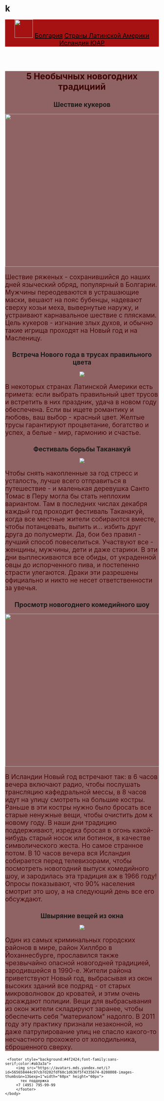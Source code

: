 # k
<html>
    <body style="color:#78070;sans-serif">
     <header style="background:#a61212;color:ab3a3a;font-size:20px">
       <img src="https://w7.pngwing.com/pngs/1013/963/png-transparent-santa-claus-christmas-tree-santa-claus-child-holidays-hand.png"width="60px" height="60px">
      <a href="#Bulgaria"style="color:black">Болгария</a>
      <a href="#Latin American countries"style="color:black"> Страны Латинской Америки </a>
      <a href="#Iceland"style="color:black"> Исландия </a>
      <a href="#South AFRICA"style="color:black"> ЮАР </a>
      </header>
     <main style="background-color:#8f6363">
      <h1 style="text-align:center;color:#3d0000">5 Необычных новогодних традициий</h1>
      <h2 id="Bulgaria"style="text-align:center">Шествие кукеров</h2>
       <center>
       <img src="https://delnik.net/wp-content/uploads/2016/01/004.jpg"width="600px" height="500px">
       </center>
        <p style="color:#480607;font-size:21px ">Шествие ряженых - сохранившийся до наших дней языческий обряд, популярный в Болгарии. Мужчины    переодеваются в устрашающие маски, вешают на пояс бубенцы, надевают сверху козьи меха, вывернутые  наружу,  и устраивают карнавальное шествие с плясками. Цель кукеров - изгнание злых духов, и обычно такие игрища проходят на Новый год и на Масленицу.</p>
    <h2 id="Latin American countries"style="text-align:center">Встреча Нового года в трусах правильного цвета</h2>
    <center>      
<img src="https://cdn.fishki.net/upload/post/2016/12/21/2170911/tn/60be5d47e9bf67550544ebe35dab1caf.jpg">
    </center>
 <p style="color:#480607;font-size:21px ">
В некоторых странах Латинской Америки есть примета: если выбрать правильный цвет трусов и встретить в них праздник, удача в новом году обеспечена. Если вы ищете романтику и любовь, ваш выбор - красный цвет. Желтые трусы гарантируют процветание, богатство и успех, а белые - мир, гармонию и счастье.</p>
        <h2 id="Peru"style="text-align:center;"> Фестиваль борьбы Таканакуй</h2>
        <center>
        <img src="https://facte.ru/wp-content/uploads/2018/05/takanakuy13.jpg">
        </center>
         <p style="color:#480607;font-size:21px ">
Чтобы снять накопленные за год стресс и усталость, лучше всего отправиться в путешествие - и маленькая деревушка Санто Томас в Перу могла бы стать неплохим вариантом. Там в последних числах декабря каждый год проходит фестиваль Таканакуй, когда все местные жители собираются вместе, чтобы потанцевать, выпить и... избить друг друга до полусмерти. Да, бои без правил - лучший способ повеселиться. Участвуют все - женщины, мужчины, дети и даже старики. В эти дни выплескиваются все обиды, от украденной овцы до испорченного пива, и постепенно страсти улегаются. Драки эти разрешены официально и никто не несет ответственности за увечья.</p>     
       <h2 id="Iceland"style="text-align:center;">Просмотр новогоднего комедийного шоу</h2>
       <center>
      <img src="https://mcunic.ru/wp-content/uploads/Vopros_5.jpg?x70053"width="850px" height="500px">
       </center>
       <p style="color:#480607;font-size:21px ">В Исландии Новый год встречают так: в 6 часов вечера включают радио, чтобы послушать трансляцию кафедральной мессы, в 8 часов идут на улицу смотреть на большие костры. Раньше в эти костры нужно было бросать все старые ненужные вещи, чтобы очистить дом к новому году. В наши дни традицию поддерживают, изредка бросая в огонь какой-нибудь старый носок или ботинок, в качестве символического жеста. Но самое странное потом. В 10 часов вечера вся Исландия собирается перед телевизорами, чтобы посмотреть новогодний выпуск комедийного шоу, и зародилась эта традиция аж в 1966 году! Опросы показывают, что 90% населения смотрит это шоу, а на следующий день все его обсуждают. </p>
    <h2 id="South AFRICA"style="text-align:center">Швыряние вещей из окна</h2>
        <center>
       <img src="https://cdn.fishki.net/upload/post/2016/12/21/2170911/tn/2042a11470c8b9858e669513420d358f.jpg">
        </center>
       <p style="color:#480607;font-size:21px ">Один из самых криминальных городских районов в мире, район Хиллбро в Йоханнесбурге, прославился также чрезвычайно опасной новогодней традицией, зародившейся в 1990-е. Жители района приветствуют Новый год, выбрасывая из окон высоких зданий все подряд - от старых микроволновок до кроватей, и этим очень досаждают полиции. Вещи для выбрасывания из окон жители складируют заранее, чтобы обеспечить себя "материалом" надолго. В 2011 году эту практику признали незаконной, но даже патрулирование улиц не спасло какого-то несчастного прохожего от холодильника, сброшенного сверху.</p>
      </main>   

     <footer style="background:#4f2424;font-family:sans-serif;color:#ab3a3a">
         <img src="https://avatars.mds.yandex.net/i?id=565658444c97cb7d202fdf60c1d636f5f4335674-8208008-images-thumbs&n=13&exp=1"width="60px" height="60px">
           тех поддержка 
         +7 (495) 795-99-99   
         </footer>
    </body>
</html>
